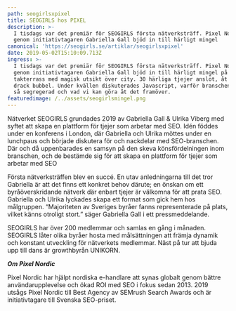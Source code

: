 ```yaml
---
path: seogirlsxpixel
title: SEOGIRLS hos PIXEL
description: >-
  I tisdags var det premiär för SEOGIRLS första nätverksträff. Pixel Nordic
  genom initiativtagaren Gabriella Gall bjöd in till härligt mingel 
canonical: 'https://seogirls.se/artiklar/seogirlsxpixel'
date: 2019-05-02T15:10:09.713Z
ingress: >-
  I tisdags var det premiär för SEOGIRLS första nätverksträff. Pixel Nordic
  genom initiativtagaren Gabriella Gall bjöd in till härligt mingel på sin
  takterrass med magisk utsikt över city. 30 härliga tjejer anslöt, åt meze och
  drack bubbel. Under kvällen diskuterades Javascript, varför branschen blivit
  så segregerad och vad vi kan göra åt det framöver.
featuredimage: /../assets/seogirlsmingel.png
---
```

Nätverket SEOGIRLS grundades 2019 av Gabriella Gall &amp; Ulrika Viberg med syftet att skapa en plattform för tjejer som arbetar med SEO. Idén föddes under en konferens i London, där Gabriella och Ulrika möttes under en lunchpaus och började diskutera för och nackdelar med SEO-branschen. Där och då uppenbarades en samsyn på den skeva könsfördelningen inom branschen, och de bestämde sig för att skapa en plattform för tjejer som arbetar med SEO

Första nätverksträffen blev en succé. En utav anledningarna till det tror Gabriella är att det finns ett konkret behov därute; en önskan om ett byråöverskridande nätverk där enbart tjejer är välkomna för att prata SEO. Gabriella och Ulrika lyckades skapa ett format som gick hem hos målgruppen. “Majoriteten av Sveriges byråer fanns representerade på plats, vilket känns otroligt stort.” säger Gabriella Gall i ett pressmeddelande.

SEOGIRLS har över 200 medlemmar och samlas en gång i månaden. SEOGIRLS låter olika byråer hosta med målsättningen att främja dynamik och konstant utveckling för nätverkets medlemmar. Näst på tur att bjuda upp till dans är growthbyrån UNIKORN.



**_Om Pixel Nordic_**

Pixel Nordic har hjälpt nordiska e-handlare att synas globalt genom bättre användarupplevelse och ökad ROI med SEO i fokus sedan 2013. 2019 utsågs Pixel Nordic till Best Agency av SEMrush Search Awards och är initiativtagare till Svenska SEO-priset.
